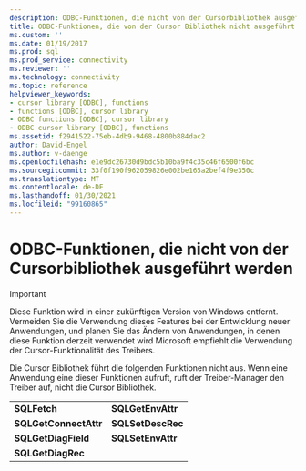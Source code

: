 ```yaml
---
description: ODBC-Funktionen, die nicht von der Cursorbibliothek ausgeführt werden
title: ODBC-Funktionen, die von der Cursor Bibliothek nicht ausgeführt werden | Microsoft-Dokumentation
ms.custom: ''
ms.date: 01/19/2017
ms.prod: sql
ms.prod_service: connectivity
ms.reviewer: ''
ms.technology: connectivity
ms.topic: reference
helpviewer_keywords:
- cursor library [ODBC], functions
- functions [ODBC], cursor library
- ODBC functions [ODBC], cursor library
- ODBC cursor library [ODBC], functions
ms.assetid: f2941522-75eb-4db9-9468-4800b884dac2
author: David-Engel
ms.author: v-daenge
ms.openlocfilehash: e1e9dc26730d9bdc5b10ba9f4c35c46f6500f6bc
ms.sourcegitcommit: 33f0f190f962059826e002be165a2bef4f9e350c
ms.translationtype: MT
ms.contentlocale: de-DE
ms.lasthandoff: 01/30/2021
ms.locfileid: "99160865"
---
```

# <a name="odbc-functions-not-executed-by-the-cursor-library"></a>ODBC-Funktionen, die nicht von der Cursorbibliothek ausgeführt werden
> [!IMPORTANT]  
>  Diese Funktion wird in einer zukünftigen Version von Windows entfernt. Vermeiden Sie die Verwendung dieses Features bei der Entwicklung neuer Anwendungen, und planen Sie das Ändern von Anwendungen, in denen diese Funktion derzeit verwendet wird Microsoft empfiehlt die Verwendung der Cursor-Funktionalität des Treibers.  
  
 Die Cursor Bibliothek führt die folgenden Funktionen nicht aus. Wenn eine Anwendung eine dieser Funktionen aufruft, ruft der Treiber-Manager den Treiber auf, nicht die Cursor Bibliothek.  
  
|||  
|-|-|  
|**SQLFetch**|**SQLGetEnvAttr**|  
|**SQLGetConnectAttr**|**SQLSetDescRec**|  
|**SQLGetDiagField**|**SQLSetEnvAttr**|  
|**SQLGetDiagRec**||
